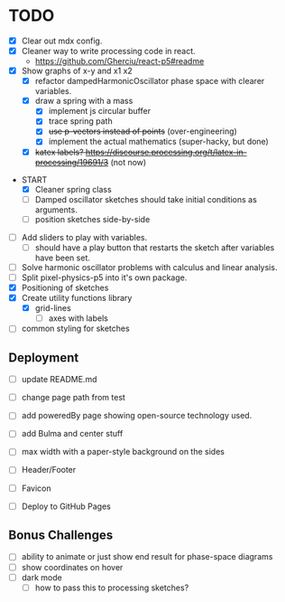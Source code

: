 # TODO
* [x] Clear out mdx config.
* [x] Cleaner way to write processing code in react.
    - https://github.com/Gherciu/react-p5#readme
* [x] Show graphs of x-y and x1 x2
    - [x] refactor dampedHarmonicOscillator phase space with clearer variables.
    - [x] draw a spring with a mass
        - [x] implement js circular buffer
        - [x] trace spring path
        - [x] ~~use p-vectors instead of points~~ (over-engineering)
        - [x] implement the actual mathematics (super-hacky, but done)
    - [x] ~~katex labels? https://discourse.processing.org/t/latex-in-processing/19691/3~~ (not now)

* START
    - [x] Cleaner spring class
    - [ ] Damped oscillator sketches should take initial conditions as arguments.
    - [ ] position sketches side-by-side
* [ ] Add sliders to play with variables.
    - [ ] should have a play button that restarts the sketch after variables have been set.
* [ ] Solve harmonic oscillator problems with calculus and linear analysis.
* [ ] Split pixel-physics-p5 into it's own package.
* [x] Positioning of sketches
* [x] Create utility functions library
    - [x] grid-lines
        - [ ] axes with labels
* [ ] common styling for sketches

## Deployment

* [ ] update README.md
* [ ] change page path from test
* [ ] add poweredBy page showing open-source technology used.

* [ ] add Bulma and center stuff
* [ ] max width with a paper-style background on the sides
* [ ] Header/Footer
* [ ] Favicon

* [ ] Deploy to GitHub Pages

## Bonus Challenges

* [ ] ability to animate or just show end result for phase-space diagrams
* [ ] show coordinates on hover
* [ ] dark mode
    - [ ] how to pass this to processing sketches?
